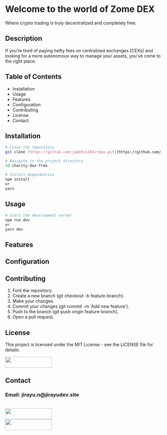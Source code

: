 <h1>Welcome to the world of Zome DEX</h1>
Where crypto trading is truly decentralized and completely free.


<h2>Description</h2>
<p>If you’re tired of paying hefty fees on centralized exchanges (CEXs) and looking for a more autonomous way to manage your assets, you’ve come to the right place.</p>


<h2>Table of Contents</h2>
<ul>
  <li>Installation</li>
  <li>Usage</li>
  <li>Features</li>
  <li>Configuration</li>
  <li>Contributing</li>
  <li>License</li>
  <li>Contact</li>
</ul>


<h2>Installation</h2>

```bash
# Clone the repository
git clone [https://github.com/jadedvi104/repo.git](https://github.com/Jadedvi104/charity-dex-free.git)

# Navigate to the project directory
cd charity-dex-free

# Install dependencies
npm install
or
yarn
```

<h2>Usage</h2>

```bash
# Start the development server
npm run dev
or
yarn dev
```


<h2>Features</h2>

<h2>Configuration</h2>

<h2>Contributing</h2>
  <ol>
    <li>Fork the repository.</li>
    <li>Create a new branch (git checkout -b feature-branch).</li>
    <li>Make your changes.</li>
    <li>Commit your changes (git commit -m 'Add new feature').</li>
    <li>Push to the branch (git push origin feature-branch).</li>
    <li>Open a pull request.</li>
  </ol>

<h2>License</h2>
<p>This project is licensed under the MIT License - see the LICENSE file for details.</p>
<img src="https://img.shields.io/badge/license-MIT-blue.svg" height="35" width="150"/>

<h2>Contact</h2>
<h3>Email: jirayu.n@jirayudev.site</h3>
<br>
<a href="https://www.linkedin.com/in/jirayu-nakplien-6a392b144/"><img src="https://i.imgur.com/ygH92vs.png" height="35" width="150"/>
<br>
<a href="https://medium.com/@jajirayu"/><img src="https://img.shields.io/badge/Medium-12100E?style=for-the-badge&logo=medium&logoColor=white" height="35" width="150" /> 

